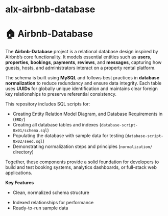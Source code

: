 # alx-airbnb-database

# 🏠 Airbnb-Database

The **Airbnb-Database** project is a relational database design inspired by Airbnb’s core functionality. It models essential entities such as **users**, **properties**, **bookings**, **payments**, **reviews**, and **messages**, capturing how guests, hosts, and administrators interact on a property rental platform.  

The schema is built using **MySQL** and follows best practices in **database normalization** to reduce redundancy and ensure data integrity. Each table uses **UUIDs** for globally unique identification and maintains clear foreign key relationships to preserve referential consistency.  

This repository includes SQL scripts for:
- Creating Entity Relation Model Diagram, and Database Requirements in (`ERD/`)
- Creating all database tables and indexes (`database-script-0x01/schema.sql`)
- Populating the database with sample data for testing (`database-script-0x02/seed.sql`)
- Demonstrating normalization steps and principles (`normalization/` directory)

Together, these components provide a solid foundation for developers to build and test booking systems, analytics dashboards, or full-stack web applications.  

**Key Features**
- Clean, normalized schema structure  
<!-- Automated UUID generation via `pgcrypto`  -->
- Indexed relationships for performance  
- Ready-to-run sample data  

<!--
**Getting Started**
```bash
psql -U <username> -d <database_name> -f schema.sql
psql -U <username> -d <database_name> -f seed.sql
->